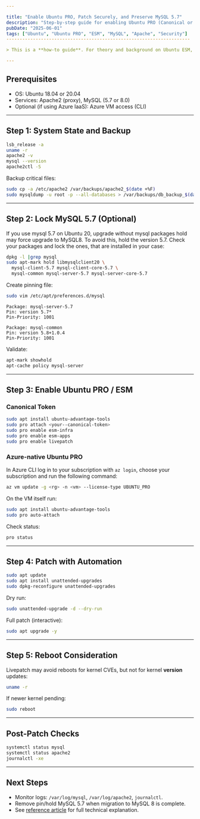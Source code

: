 ```yaml
---

title: "Enable Ubuntu PRO, Patch Securely, and Preserve MySQL 5.7"
description: "Step-by-step guide for enabling Ubuntu PRO (Canonical or Azure), configuring package pinning and apt-mark hold for legacy services, and safely automating security patching."
pubDate: "2025-06-01"
tags: ["Ubuntu", "Ubuntu PRO", "ESM", "MySQL", "Apache", "Security"]
---------------------------------------------------------------------

> This is a **how-to guide**. For theory and background on Ubuntu ESM, apt pinning, and patch safety, see the [reference article](/en/reference/ubuntu-pro-esm-theory).

---
```


## Prerequisites

* OS: Ubuntu 18.04 or 20.04
* Services: Apache2 (proxy), MySQL (5.7 or 8.0)
* Optional (if using Azure IaaS): Azure VM access (CLI)

---

## Step 1: System State and Backup

```bash
lsb_release -a
uname -r
apache2 -v
mysql --version
apache2ctl -S
```

Backup critical files:

```bash
sudo cp -a /etc/apache2 /var/backups/apache2_$(date +%F)
sudo mysqldump -u root -p --all-databases > /var/backups/db_backup_$(date +%F).sql
```

---

## Step 2: Lock MySQL 5.7 (Optional)

If you use mysql 5.7 on Ubuntu 20, upgrade without mysql packages hold may force upgrade to MySQL8. To avoid this, hold the version 5.7. Check your packages and lock the ones, that are installed in your case:

```bash
dpkg -l |grep mysql
sudo apt-mark hold libmysqlclient20 \
  mysql-client-5.7 mysql-client-core-5.7 \
  mysql-common mysql-server-5.7 mysql-server-core-5.7
```

Create pinning file:

```bash
sudo vim /etc/apt/preferences.d/mysql
```

```text
Package: mysql-server-5.7
Pin: version 5.7*
Pin-Priority: 1001

Package: mysql-common
Pin: version 5.8+1.0.4
Pin-Priority: 1001
```

Validate:

```bash
apt-mark showhold
apt-cache policy mysql-server
```

---

## Step 3: Enable Ubuntu PRO / ESM

### Canonical Token

```bash
sudo apt install ubuntu-advantage-tools
sudo pro attach <your--canonical-token>
sudo pro enable esm-infra
sudo pro enable esm-apps
sudo pro enable livepatch
```

### Azure-native Ubuntu PRO

In Azure CLI log in to your subscription with `az login`, choose your subscription and run the following command:

```bash
az vm update -g <rg> -n <vm> --license-type UBUNTU_PRO
```

On the VM itself run:

```bash
sudo apt install ubuntu-advantage-tools
sudo pro auto-attach
```

Check status:

```bash
pro status
```

---

## Step 4: Patch with Automation

```bash
sudo apt update
sudo apt install unattended-upgrades
sudo dpkg-reconfigure unattended-upgrades
```

Dry run:

```bash
sudo unattended-upgrade -d --dry-run
```

Full patch (interactive):

```bash
sudo apt upgrade -y
```

---

## Step 5: Reboot Consideration

Livepatch may avoid reboots for kernel CVEs, but not for kernel **version** updates:

```bash
uname -r
```

If newer kernel pending:

```bash
sudo reboot
```

---

## Post-Patch Checks

```bash
systemctl status mysql
systemctl status apache2
journalctl -xe
```

---

## Next Steps

* Monitor logs: `/var/log/mysql`, `/var/log/apache2`, `journalctl`.
* Remove pin/hold MySQL 5.7 when migration to MySQL 8 is complete.
* See [reference article](/en/reference/ubuntu-pro-esm-theory) for full technical explanation.
